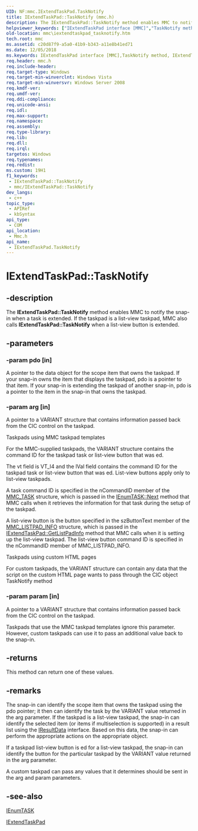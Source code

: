 ```yaml
---
UID: NF:mmc.IExtendTaskPad.TaskNotify
title: IExtendTaskPad::TaskNotify (mmc.h)
description: The IExtendTaskPad::TaskNotify method enables MMC to notify the snap-in when a task is extended. If the taskpad is a list-view taskpad, MMC also calls IExtendTaskPad::TaskNotify when a list-view button is extended.
helpviewer_keywords: ["IExtendTaskPad interface [MMC]","TaskNotify method","IExtendTaskPad.TaskNotify","IExtendTaskPad::TaskNotify","TaskNotify","TaskNotify method [MMC]","TaskNotify method [MMC]","IExtendTaskPad interface","_slate_iextendtaskpad_tasknotify","mmc.iextendtaskpad_tasknotify","mmc/IExtendTaskPad::TaskNotify"]
old-location: mmc\iextendtaskpad_tasknotify.htm
tech.root: mmc
ms.assetid: c20d87f9-a5a0-41b9-b343-a11e8b41ed71
ms.date: 12/05/2018
ms.keywords: IExtendTaskPad interface [MMC],TaskNotify method, IExtendTaskPad.TaskNotify, IExtendTaskPad::TaskNotify, TaskNotify, TaskNotify method [MMC], TaskNotify method [MMC],IExtendTaskPad interface, _slate_iextendtaskpad_tasknotify, mmc.iextendtaskpad_tasknotify, mmc/IExtendTaskPad::TaskNotify
req.header: mmc.h
req.include-header: 
req.target-type: Windows
req.target-min-winverclnt: Windows Vista
req.target-min-winversvr: Windows Server 2008
req.kmdf-ver: 
req.umdf-ver: 
req.ddi-compliance: 
req.unicode-ansi: 
req.idl: 
req.max-support: 
req.namespace: 
req.assembly: 
req.type-library: 
req.lib: 
req.dll: 
req.irql: 
targetos: Windows
req.typenames: 
req.redist: 
ms.custom: 19H1
f1_keywords:
 - IExtendTaskPad::TaskNotify
 - mmc/IExtendTaskPad::TaskNotify
dev_langs:
 - c++
topic_type:
 - APIRef
 - kbSyntax
api_type:
 - COM
api_location:
 - Mmc.h
api_name:
 - IExtendTaskPad.TaskNotify
---
```


# IExtendTaskPad::TaskNotify


## -description

The <b>IExtendTaskPad::TaskNotify</b> method enables MMC to notify the snap-in when a task is extended. If the taskpad is a list-view taskpad, MMC also calls <b>IExtendTaskPad::TaskNotify</b> when a list-view button is extended.

## -parameters

### -param pdo [in]

A pointer to the data object for the scope item that owns the taskpad. If your snap-in owns the item that displays the taskpad, pdo is a pointer to that item. If your snap-in is extending the taskpad of another snap-in, pdo is a pointer to the item in the snap-in that owns the taskpad.

### -param arg [in]

A pointer to a VARIANT structure that contains information passed back from the CIC control on the taskpad.

Taskpads using MMC taskpad templates

For the MMC-supplied taskpads, the VARIANT structure contains the command ID for the taskpad task or list-view button that was ed.

The vt field is VT_I4 and the lVal field contains the command ID for the taskpad task or list-view button that was ed. List-view buttons apply only to list-view taskpads.

A task command ID is specified in the nCommandID member of the 
<a href="/windows/desktop/api/mmc/ns-mmc-mmc_task">MMC_TASK</a> structure, which is passed in the <a href="/windows/desktop/api/mmc/nf-mmc-ienumtask-next">IEnumTASK::Next</a> method that MMC calls when it retrieves the information for that task during the setup of the taskpad.

A list-view button is the button specified in the szButtonText member of the 
<a href="/windows/desktop/api/mmc/ns-mmc-mmc_listpad_info">MMC_LISTPAD_INFO</a> structure, which is passed in the <a href="/windows/desktop/api/mmc/nf-mmc-iextendtaskpad-getlistpadinfo">IExtendTaskPad::GetListPadInfo</a> method that MMC calls when it is setting up the list-view taskpad. The list-view button command ID is specified in the nCommandID member of 
MMC_LISTPAD_INFO.

Taskpads using custom HTML pages

For custom taskpads, the VARIANT structure can contain any data that the script on the custom HTML page wants to pass through the CIC object 
TaskNotify method

### -param param [in]

A pointer to a VARIANT structure that contains information passed back from the CIC control on the taskpad.

Taskpads that use the MMC taskpad templates ignore this parameter. However, custom taskpads can use it to pass an additional value back to the snap-in.

## -returns

This method can return one of these values.

## -remarks

The snap-in can identify the scope item that owns the taskpad using the pdo pointer; it then can identify the task by the VARIANT value returned in the arg parameter. If the taskpad is a list-view taskpad, the snap-in can identify the selected item (or items if multiselection is supported) in a result list using the 
<a href="/windows/desktop/api/mmc/nn-mmc-iresultdata">IResultData</a> interface. Based on this data, the snap-in can perform the appropriate actions on the appropriate object.

If a taskpad list-view button is ed for a list-view taskpad, the snap-in can identify the button for the particular taskpad by the VARIANT value returned in the arg parameter.

A custom taskpad can pass any values that it determines should be sent in the arg and param parameters.

## -see-also

<a href="/windows/desktop/api/mmc/nn-mmc-ienumtask">IEnumTASK</a>



<a href="/windows/desktop/api/mmc/nn-mmc-iextendtaskpad">IExtendTaskPad</a>